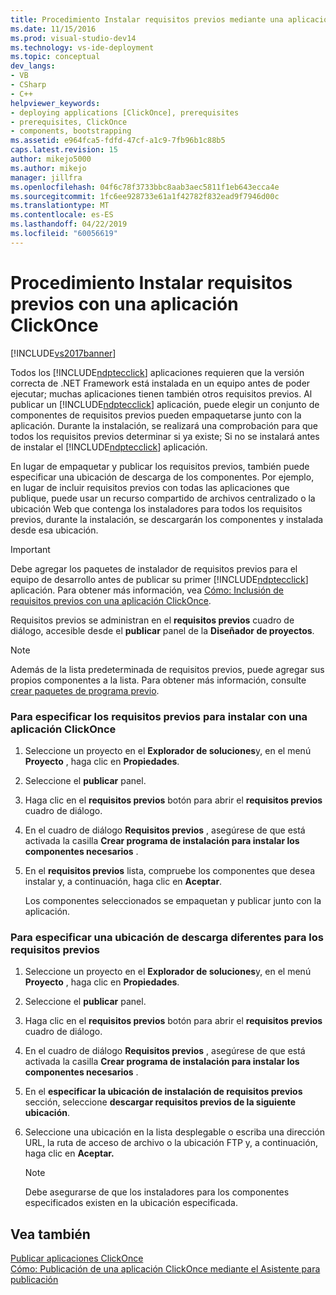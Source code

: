 ```yaml
---
title: Procedimiento Instalar requisitos previos mediante una aplicación ClickOnce | Documentos de Microsoft
ms.date: 11/15/2016
ms.prod: visual-studio-dev14
ms.technology: vs-ide-deployment
ms.topic: conceptual
dev_langs:
- VB
- CSharp
- C++
helpviewer_keywords:
- deploying applications [ClickOnce], prerequisites
- prerequisites, ClickOnce
- components, bootstrapping
ms.assetid: e964fca5-fdfd-47cf-a1c9-7fb96b1c88b5
caps.latest.revision: 15
author: mikejo5000
ms.author: mikejo
manager: jillfra
ms.openlocfilehash: 04f6c78f3733bbc8aab3aec5811f1eb643ecca4e
ms.sourcegitcommit: 1fc6ee928733e61a1f42782f832ead9f7946d00c
ms.translationtype: MT
ms.contentlocale: es-ES
ms.lasthandoff: 04/22/2019
ms.locfileid: "60056619"
---
```

# <a name="how-to-install-prerequisites-with-a-clickonce-application"></a>Procedimiento Instalar requisitos previos con una aplicación ClickOnce
[!INCLUDE[vs2017banner](../includes/vs2017banner.md)]

Todos los [!INCLUDE[ndptecclick](../includes/ndptecclick-md.md)] aplicaciones requieren que la versión correcta de .NET Framework está instalada en un equipo antes de poder ejecutar; muchas aplicaciones tienen también otros requisitos previos. Al publicar un [!INCLUDE[ndptecclick](../includes/ndptecclick-md.md)] aplicación, puede elegir un conjunto de componentes de requisitos previos pueden empaquetarse junto con la aplicación. Durante la instalación, se realizará una comprobación para que todos los requisitos previos determinar si ya existe; Si no se instalará antes de instalar el [!INCLUDE[ndptecclick](../includes/ndptecclick-md.md)] aplicación.  
  
 En lugar de empaquetar y publicar los requisitos previos, también puede especificar una ubicación de descarga de los componentes. Por ejemplo, en lugar de incluir requisitos previos con todas las aplicaciones que publique, puede usar un recurso compartido de archivos centralizado o la ubicación Web que contenga los instaladores para todos los requisitos previos, durante la instalación, se descargarán los componentes y instalada desde esa ubicación.  
  
> [!IMPORTANT]
>  Debe agregar los paquetes de instalador de requisitos previos para el equipo de desarrollo antes de publicar su primer [!INCLUDE[ndptecclick](../includes/ndptecclick-md.md)] aplicación. Para obtener más información, vea [Cómo: Inclusión de requisitos previos con una aplicación ClickOnce](../deployment/how-to-include-prerequisites-with-a-clickonce-application.md).  
  
 Requisitos previos se administran en el **requisitos previos** cuadro de diálogo, accesible desde el **publicar** panel de la **Diseñador de proyectos**.  
  
> [!NOTE]
>  Además de la lista predeterminada de requisitos previos, puede agregar sus propios componentes a la lista. Para obtener más información, consulte [crear paquetes de programa previo](../deployment/creating-bootstrapper-packages.md).  
  
### <a name="to-specify-prerequisites-to-install-with-a-clickonce-application"></a>Para especificar los requisitos previos para instalar con una aplicación ClickOnce  
  
1. Seleccione un proyecto en el **Explorador de soluciones**y, en el menú **Proyecto** , haga clic en **Propiedades**.  
  
2. Seleccione el **publicar** panel.  
  
3. Haga clic en el **requisitos previos** botón para abrir el **requisitos previos** cuadro de diálogo.  
  
4. En el cuadro de diálogo **Requisitos previos** , asegúrese de que está activada la casilla **Crear programa de instalación para instalar los componentes necesarios** .  
  
5. En el **requisitos previos** lista, compruebe los componentes que desea instalar y, a continuación, haga clic en **Aceptar**.  
  
     Los componentes seleccionados se empaquetan y publicar junto con la aplicación.  
  
### <a name="to-specify-a-different-download-location-for-prerequisites"></a>Para especificar una ubicación de descarga diferentes para los requisitos previos  
  
1. Seleccione un proyecto en el **Explorador de soluciones**y, en el menú **Proyecto** , haga clic en **Propiedades**.  
  
2. Seleccione el **publicar** panel.  
  
3. Haga clic en el **requisitos previos** botón para abrir el **requisitos previos** cuadro de diálogo.  
  
4. En el cuadro de diálogo **Requisitos previos** , asegúrese de que está activada la casilla **Crear programa de instalación para instalar los componentes necesarios** .  
  
5. En el **especificar la ubicación de instalación de requisitos previos** sección, seleccione **descargar requisitos previos de la siguiente ubicación**.  
  
6. Seleccione una ubicación en la lista desplegable o escriba una dirección URL, la ruta de acceso de archivo o la ubicación FTP y, a continuación, haga clic en **Aceptar.**  
  
    > [!NOTE]
    >  Debe asegurarse de que los instaladores para los componentes especificados existen en la ubicación especificada.  
  
## <a name="see-also"></a>Vea también  
 [Publicar aplicaciones ClickOnce](../deployment/publishing-clickonce-applications.md)   
 [Cómo: Publicación de una aplicación ClickOnce mediante el Asistente para publicación](../deployment/how-to-publish-a-clickonce-application-using-the-publish-wizard.md)
